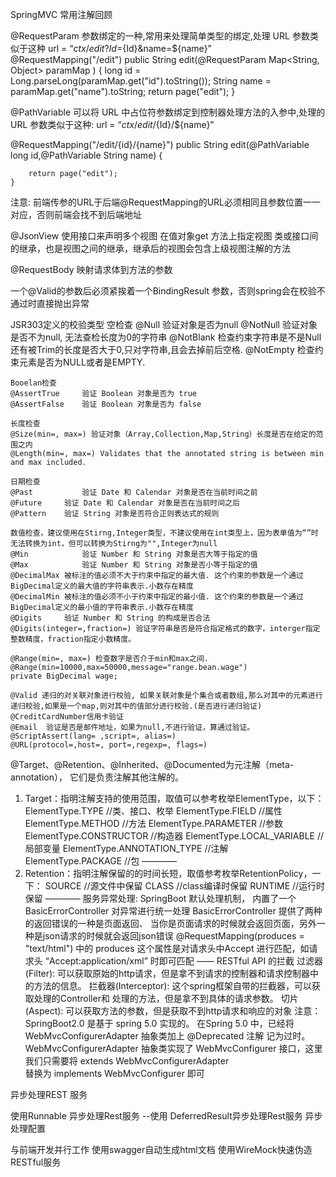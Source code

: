 SpringMVC 常用注解回顾

@RequestParam 参数绑定的一种,常用来处理简单类型的绑定,处理 URL 参数类似于这种
url = “${ctx}/edit?Id=${Id}&name=${name}”
@RequestMapping("/edit")
    public String edit(@RequestParam Map<String, Object> paramMap ) {
        long id = Long.parseLong(paramMap.get("id").toString());
        String name = paramMap.get("name").toString;
        return page("edit");
    }

@PathVariable 可以将 URL 中占位符参数绑定到控制器处理方法的入参中,处理的 URL 参数类似于这种:
url = “${ctx}/edit/${Id}/${name}”

@RequestMapping("/edit/{id}/{name}")
    public String edit(@PathVariable long id,@PathVariable String name) {

        return page("edit");
    }

注意: 前端传参的URL于后端@RequestMapping的URL必须相同且参数位置一一对应，否则前端会找不到后端地址


@JsonView
    使用接口来声明多个视图
    在值对象get 方法上指定视图
    类或接口间的继承，也是视图之间的继承，继承后的视图会包含上级视图注解的方法


@RequestBody  映射请求体到方法的参数



一个@Valid的参数后必须紧挨着一个BindingResult 参数，否则spring会在校验不通过时直接抛出异常

JSR303定义的校验类型
    空检查
    @Null       验证对象是否为null
    @NotNull    验证对象是否不为null, 无法查检长度为0的字符串
    @NotBlank 检查约束字符串是不是Null还有被Trim的长度是否大于0,只对字符串,且会去掉前后空格.
    @NotEmpty 检查约束元素是否为NULL或者是EMPTY.

    Booelan检查
    @AssertTrue     验证 Boolean 对象是否为 true
    @AssertFalse    验证 Boolean 对象是否为 false

    长度检查
    @Size(min=, max=) 验证对象（Array,Collection,Map,String）长度是否在给定的范围之内
    @Length(min=, max=) Validates that the annotated string is between min and max included.

    日期检查
    @Past           验证 Date 和 Calendar 对象是否在当前时间之前
    @Future     验证 Date 和 Calendar 对象是否在当前时间之后
    @Pattern    验证 String 对象是否符合正则表达式的规则

    数值检查，建议使用在Stirng,Integer类型，不建议使用在int类型上，因为表单值为“”时无法转换为int，但可以转换为Stirng为"",Integer为null
    @Min            验证 Number 和 String 对象是否大等于指定的值
    @Max            验证 Number 和 String 对象是否小等于指定的值
    @DecimalMax 被标注的值必须不大于约束中指定的最大值. 这个约束的参数是一个通过BigDecimal定义的最大值的字符串表示.小数存在精度
    @DecimalMin 被标注的值必须不小于约束中指定的最小值. 这个约束的参数是一个通过BigDecimal定义的最小值的字符串表示.小数存在精度
    @Digits     验证 Number 和 String 的构成是否合法
    @Digits(integer=,fraction=) 验证字符串是否是符合指定格式的数字，interger指定整数精度，fraction指定小数精度。

    @Range(min=, max=) 检查数字是否介于min和max之间.
    @Range(min=10000,max=50000,message="range.bean.wage")
    private BigDecimal wage;

    @Valid 递归的对关联对象进行校验, 如果关联对象是个集合或者数组,那么对其中的元素进行递归校验,如果是一个map,则对其中的值部分进行校验.(是否进行递归验证)
    @CreditCardNumber信用卡验证
    @Email  验证是否是邮件地址，如果为null,不进行验证，算通过验证。
    @ScriptAssert(lang= ,script=, alias=)
    @URL(protocol=,host=, port=,regexp=, flags=)

@Target、@Retention、@Inherited、@Documented为元注解（meta-annotation），
它们是负责注解其他注解的。
1. Target：指明注解支持的使用范围，取值可以参考枚举ElementType，以下：
    ElementType.TYPE //类、接口、枚举
    ElementType.FIELD //属性
    ElementType.METHOD //方法
    ElementType.PARAMETER //参数
    ElementType.CONSTRUCTOR //构造器
    ElementType.LOCAL_VARIABLE //局部变量
    ElementType.ANNOTATION_TYPE //注解
    ElementType.PACKAGE //包
————
2. Retention：指明注解保留的的时间长短，取值参考枚举RetentionPolicy，一下：
    SOURCE //源文件中保留
    CLASS //class编译时保留
    RUNTIME //运行时保留
————
服务异常处理:
    SpringBoot 默认处理机制， 内置了一个 BasicErrorController 对异常进行统一处理
        BasicErrorController 提供了两种的返回错误的一种是页面返回、
    当你是页面请求的时候就会返回页面，另外一种是json请求的时候就会返回json错误
        @RequestMapping(produces = "text/html") 中的 produces 这个属性是对请求头中Accept
    进行匹配，如请求头 “Accept:application/xml” 时即可匹配
——
RESTful API 的拦截
    过滤器(Filter): 可以获取原始的http请求，但是拿不到请求的控制器和请求控制器中的方法的信息。
    拦截器(Interceptor): 这个spring框架自带的拦截器，可以获取处理的Controller和
    处理的方法，但是拿不到具体的请求参数。
    切片(Aspect): 可以获取方法的参数，但是获取不到http请求和响应的对象
注意：
   SpringBoot2.0 是基于 spring 5.0 实现的。
在Spring 5.0 中，已经将 WebMvcConfigurerAdapter 抽象类加上 @Deprecated 注解 记为过时。
  WebMvcConfigurerAdapter  抽象类实现了 WebMvcConfigurer 接口，这里我们只需要将 extends WebMvcConfigurerAdapter  
替换为 implements WebMvcConfigurer 即可

异步处理REST 服务

使用Runnable 异步处理Rest服务
--使用 DeferredResult异步处理Rest服务
异步处理配置


与前端开发并行工作
    使用swagger自动生成html文档
    使用WireMock快速伪造RESTful服务
